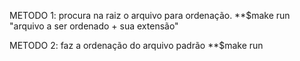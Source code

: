METODO 1:
procura na raiz o arquivo para ordenação.
**$make run "arquivo a ser ordenado + sua extensão"

METODO 2:
faz a ordenação do arquivo padrão
**$make run
